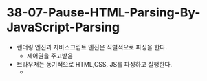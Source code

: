 # 38-07-Pause-HTML-Parsing-By-JavaScript-Parsing

- 렌더링 엔진과 자바스크립트 엔진은 직렬적으로 파싱을 한다.
    - 제어권을 주고받음
- 브라우저는 동기적으로 HTML,CSS, JS를 파싱하고 실행한다.
    - <script> 위치에 따라 HTML 파싱이 블로킹 되어 DOM 생성이 지연될 수 있다.
    - HTML을 파싱하다가 JS 파싱을 시작하면 DOM 생성이 일시중단된다.
    - 근데 이 때 JS에서 DOM API를 사용할 경우 DOM이 먼저 생성되어있어야 써먹는데 없다면 문제가 발생할 수 있다.
- 그러므로 <script>를 맨 아래 위치 시키면 이러한 문제들을 해결할 수 있다.
    - JS가 실행될 시점에 이미 렌더링 엔진이 HTML을 파싱해서 DOM 생성을 완료한 상태이기 때문이다.